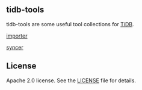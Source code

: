 ## tidb-tools

tidb-tools are some useful tool collections for [TiDB](https://github.com/pingcap/tidb).

[importer](./importer)

[syncer](./syncer)

## License
Apache 2.0 license. See the [LICENSE](./LICENSE) file for details.
